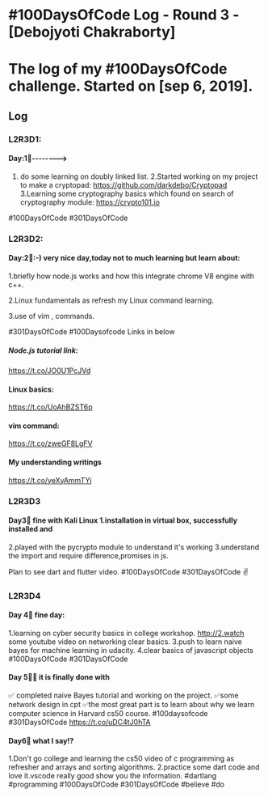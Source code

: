 # #100DaysOfCode Log - Round 3 - [Debojyoti Chakraborty]
# The log of my #100DaysOfCode challenge. Started on [sep 6, 2019].

## Log

### L2R3D1:
 ####   Day:1⃣-------->
1. do some learning on doubly linked list.
2.Started working on my project to make a cryptopad:
https://github.com/darkdebo/Cryptopad
3.Learning some cryptography basics which found on search of cryptography module:
https://crypto101.io

#100DaysOfCode #301DaysOfCode

### L2R3D2:
   #### Day:2⃣:-) very nice day,today not to much learning but learn about:

1.briefly how node.js works and how this integrate chrome V8 engine with c++.

2.Linux fundamentals as refresh my 
Linux command learning.

3.use of vim , commands.

#301DaysOfCode #100Daysofcode
Links in below

##### Node.js tutorial link:
https://t.co/JO0U1PcJVd

#### Linux basics:
https://t.co/UoAhBZST6p

#### vim command:
https://t.co/zweGF8LgFV

#### My understanding writings
https://t.co/yeXyAmmTYj

### L2R3D3
#### Day3⃣ fine with Kali Linux 1.installation in virtual box, successfully installed and 
2.played with the pycrypto module to understand it's working
3.understand the import and require difference,promises in js.

Plan to see dart and flutter video.
#100DaysOfCode
#301DaysOfCode ✌

### L2R3D4

#### Day 4⃣ fine day:

1.learning on cyber security basics in college workshop.
http://2.watch some youtube video on networking clear basics.
3.push to learn naive bayes for machine learning in udacity.
4.clear basics of javascript objects
#100DaysOfCode #301DaysOfCode

#### Day 5⃣✔ it is finally done with

✅ completed naive Bayes tutorial and working on the project.
✅some network design in cpt
✅the most great part is to learn about why we learn computer science in Harvard cs50 course.
#100daysofcode #301DaysOfCode 
https://t.co/uDC4tJ0hTA

#### Day6⃣ what I say!?
1.Don't go college and learning the cs50 video of c programming as refresher and arrays and sorting algorithms.
2.practice some dart code and love it.vscode really good show you the information.
#dartlang #programming
#100DaysOfCode #301DaysOfCode
#believe #do
